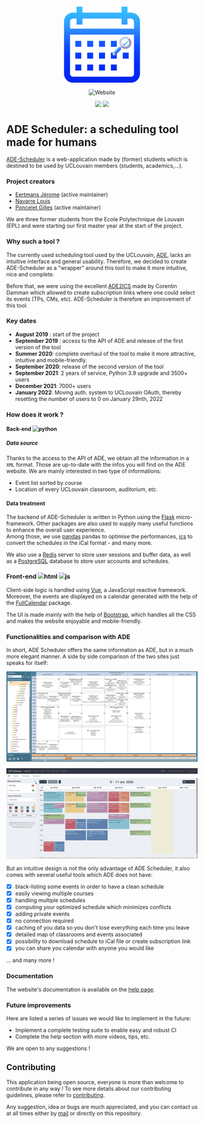<p align="center">
  <img src="static/img/ade_scheduler_icon.png" width="200" height="200"> </img>
</p>
<p align="center">
    <img alt="Website" src="https://img.shields.io/website?down_color=red&down_message=offline&label=Status%20&style=for-the-badge&up_color=green&up_message=online&url=https%3A%2F%2Fade-scheduler.info.ucl.ac.be">
</p>
<p align="center">
<img src="https://img.shields.io/endpoint?url=https://ade-scheduler.info.ucl.ac.be/api/shield/user">
<img src="https://img.shields.io/endpoint?url=https://ade-scheduler.info.ucl.ac.be/api/shield/schedule">
</p>

# ADE Scheduler: a scheduling tool made for humans

[ADE-Scheduler](https://ade-scheduler.info.ucl.ac.be/) is a web-application made by (former) students which is destined to be used by UCLouvain members (students, academics,...).

### Project creators

- [Eertmans Jérome](https://www.linkedin.com/in/j%C3%A9rome-eertmans-130ab1130/) (active maintainer)
- [Navarre Louis](https://www.linkedin.com/in/louis-navarre-36b78b143/)
- [Poncelet Gilles](https://www.linkedin.com/in/gilles-poncelet-020442195/) (active maintainer)

We are three former students from the Ecole Polytechnique de Louvain (EPL) and were starting our first master year at the start of the project.

### Why such a tool ?

The currently used scheduling tool used by the UCLouvain, [ADE](http://horaire.uclouvain.be/direct/), lacks an intuitive interface and general usability. Therefore, we decided to create ADE-Scheduler as a "wrapper" around this tool to make it more intuitive, nice and complete.

Before that, we were using the excellent [ADE2ICS](https://github.com/cdamman/UCL2ICS) made by Corentin Damman which allowed to create subscription links where one could select its events (TPs, CMs, etc). ADE-Scheduler is therefore an improvement of this tool.

### Key dates

- **August 2019** : start of the project
- **September 2019** : access to the API of ADE and release of the first version of the tool
- **Summer 2020**: complete overhaul of the tool to make it more attractive, intuitive and mobile-friendly.
- **September 2020**: release of the second version of the tool
- **September 2021**: 2 years of service, Python 3.9 upgrade and 3500+ users
- **December 2021**: 7000+ users
- **January 2022**: Moving auth. system to UCLouvain OAuth, thereby resetting the number of users to 0 on January 29nth, 2022

### How does it work ?

#### Back-end <img src="https://upload.wikimedia.org/wikipedia/commons/thumb/c/c3/Python-logo-notext.svg/1024px-Python-logo-notext.svg.png" alt="python" width="20" height="20"></img>

##### Data source

Thanks to the access to the API of ADE, we obtain all the information in a `XML` format. Those are up-to-date with the infos you will find on the ADE website. We are mainly interested in two type of informations:

- Event list sorted by course
- Location of every UCLouvain classroom, auditorium, etc.

#### Data treatment

The backend of ADE-Scheduler is written in Python using the [Flask](https://flask.palletsprojects.com/en/1.1.x/) micro-framework. Other packages are also used to supply many useful functions to enhance the overall user experience.\
Among those, we use [pandas](https://pandas.pydata.org/) pandas to optimise the performances, [ics](https://pypi.org/project/ics/) to convert the schedules in the iCal format - and many more.

We also use a [Redis](https://redis.io) server to store user sessions and buffer data, as well as a [PostgreSQL](https://www.postgresql.org/) database to store user accounts and schedules.

### Front-end <img src="https://www.w3.org/html/logo/downloads/HTML5_Badge_512.png" alt="html" width="20" height="20"></img> <img src="https://i1.wp.com/www.thekitchencrew.com/wp-content/uploads/2016/03/js-logo.png?fit=500%2C500" alt="js" width="20" height="20"></img>

Client-side logic is handled using [Vue](https://vuejs.org/), a JavaScript reactive framework. Moreover, the events are displayed on a calendar generated with the help of the [FullCalendar](https://fullcalendar.io) package.

The UI is made mainly with the help of [Bootstrap](https://getbootstrap.com/), which handles all the CSS and makes the website enjoyable and mobile-friendly.

### Functionalities and comparison with ADE

In short, ADE Scheduler offers the same information as ADE, but in a much
more elegant manner. A side by side comparison of the two sites just
speaks for itself:

![](static/img/ade_official_side_by_side.png)

![](static/img/ade_scheduler_side_by_side.png)

But an intuitive design is not the only advantage of ADE Scheduler, it also
comes with several useful tools which ADE does not have:

- [x] black-listing some events in order to have a clean schedule
- [x] easily viewing multiple courses
- [x] handling multiple schedules
- [x] computing your optimized schedule which minimizes conflicts
- [x] adding private events
- [x] no connection required
- [x] caching of you data so you don't lose everything each time you leave
- [x] detailed map of classrooms and events associated
- [x] possibility to download schedule to iCal file or create subscription link
- [x] you can share you calendar with anyone you would like

... and many more !

### Documentation

The website's documentation is available on the [help page](https://ade-scheduler.info.ucl.ac.be/help).

### Future improvements

Here are listed a series of issues we would like to implement in the future:

- Implement a complete testing suite to enable easy and robust CI
- Complete the help section with more videos, tips, etc.

We are open to any suggestions !

## Contributing

This application being open source, everyone is more than welcome to contribute in any way !
To see more details about our contributing guidelines, please refer to [contributing](/CONTRIBUTING.md).

Any suggestion, idea or bugs are much appreciated, and you can contact us at all times either by [mail](mailto:adescheduler@gmail.com) or directly on this repository.
